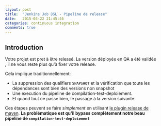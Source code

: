 ```yaml
---
layout: post
title:  "Jenkins Job DSL - Pipeline de release"
date:   2015-04-22 21:45:46
categories: continuous integration
comments: true
---
```


## Introduction

Votre projet est pret à être releasé. La version déployée en QA a été validée , il ne vous reste plus qu'à fixer votre release.
  
Cela implique traditionnellement:
  
- La suppression des qualifiers `SNAPSHOT` et la vérification que toute les dépendances sont bien des versions non snapshot
- Une execution du pipeline de compilation-test-deploiement.
- Et quand tout ce passe bien, le passage à la version suivante

Ces étapes peuvent se faire *simplement* en utilisant [le plugin release de maven](http://maven.apache.org/maven-release/maven-release-plugin/).
**La problématique est qu'il bypass complétement notre beau pipeline de `compilation-test-deploiement`**



